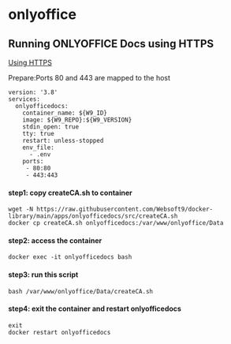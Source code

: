 # onlyoffice

## Running ONLYOFFICE Docs using HTTPS
[Using HTTPS](https://helpcenter.onlyoffice.com/installation/docs-community-install-docker.aspx) 

Prepare:Ports 80 and 443 are mapped to the host
```
version: '3.8'
services:     
  onlyofficedocs:
    container_name: ${W9_ID}
    image: ${W9_REPO}:${W9_VERSION}
    stdin_open: true
    tty: true
    restart: unless-stopped
    env_file:
      - .env
    ports:
     - 80:80
     - 443:443
```

#### step1: copy createCA.sh to container
```
wget -N https://raw.githubusercontent.com/Websoft9/docker-library/main/apps/onlyofficedocs/src/createCA.sh
docker cp createCA.sh onlyofficedocs:/var/www/onlyoffice/Data
```
#### step2: access the container 
```
docker exec -it onlyofficedocs bash
```
#### step3: run this script 
```
bash /var/www/onlyoffice/Data/createCA.sh
```
#### step4: exit the container and restart onlyofficedocs 
```
exit
docker restart onlyofficedocs
```
